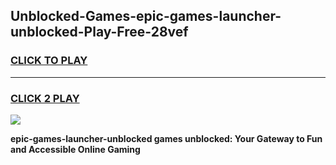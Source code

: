 
## Unblocked-Games-epic-games-launcher-unblocked-Play-Free-28vef
<h3>
<a href="https://premium76.site?title=epic-games-launcher-unblocked&ref=18A1">CLICK TO PLAY</a></h3>
<hr>

<h3>
<a href="https://premium76.site?title=epic-games-launcher-unblocked&ref=18A1">CLICK 2 PLAY</a>
  
</h3>

<a href="https://premium76.site?title=epic-games-launcher-unblocked&ref=18A1"><img src="https://clearcache.store/games.png"></a>


**epic-games-launcher-unblocked games unblocked: Your Gateway to Fun and Accessible Online Gaming**
